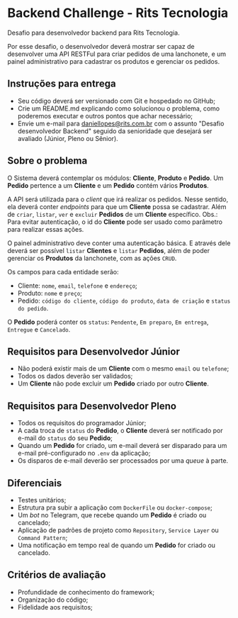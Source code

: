 # Backend Challenge - Rits Tecnologia
Desafio para desenvolvedor backend para Rits Tecnologia.

Por esse desafio, o desenvolvedor deverá mostrar ser capaz de desenvolver uma API RESTFul para criar pedidos de uma lanchonete, e um painel administrativo para cadastrar os produtos e gerenciar os pedidos.

## Instruções para entrega
- Seu código deverá ser versionado com Git e hospedado no GitHub;
- Crie um README.md explicando como solucionou o problema, como poderemos executar e outros pontos que achar necessário;
- Envie um e-mail para daniellopes@rits.com.br com o assunto "Desafio desenvolvedor Backend" seguido da senioridade que desejará ser avaliado (Júnior, Pleno ou Sênior).

## Sobre o problema
O Sistema deverá contemplar os módulos: __Cliente__, __Produto__ e __Pedido__. Um __Pedido__ pertence a um __Cliente__ e um __Pedido__ contém vários __Produtos__.

A API será utilizada para o _client_ que irá realizar os pedidos. Nesse sentido, ela deverá conter _endpoints_ para que um __Cliente__ possa se cadastrar. Além de `criar`, `listar`, `ver` e `excluir` __Pedidos__ de um __Cliente__ específico. Obs.: Para evitar autenticação, o id do __Cliente__ pode ser usado como parâmetro para realizar essas ações.

O painel administrativo deve conter uma autenticação básica. E através dele deverá ser possível `listar` __Clientes__ e `listar` __Pedidos__, além de poder gerenciar os __Produtos__ da lanchonete, com as ações `CRUD`.

Os campos para cada entidade serão:
- Cliente: `nome`, `email`, `telefone` e `endereço`;
- Produto: `nome` e `preço`;
- Pedido: `código do cliente`, `código do produto`, `data de criação` e `status do pedido`.

O __Pedido__ poderá conter os `status`: `Pendente`, `Em preparo`, `Em entrega`, `Entregue` e `Cancelado`.

## Requisitos para Desenvolvedor Júnior
- Não poderá existir mais de um __Cliente__ com o mesmo `email` ou `telefone`;
- Todos os dados deverão ser validados;
- Um __Cliente__ não pode excluir um __Pedido__ criado por outro __Cliente__.

## Requisitos para Desenvolvedor Pleno
- Todos os requisitos do programador Júnior;
- A cada troca de `status` do __Pedido__, o __Cliente__ deverá ser notificado por e-mail do `status` do seu __Pedido__;
- Quando um __Pedido__ for criado, um e-mail deverá ser disparado para um e-mail pré-configurado no `.env` da aplicação;
- Os disparos de e-mail deverão ser processados por uma _queue_ à parte.

## Diferenciais
- Testes unitários;
- Estrutura pra subir a aplicação com `DockerFile` ou `docker-compose`;
- Um _bot_ no Telegram, que recebe quando um __Pedido__ é criado ou cancelado;
- Aplicação de padrões de projeto como `Repository`, `Service Layer` ou `Command Pattern`;
- Uma notificação em tempo real de quando um __Pedido__ for criado ou cancelado.

## Critérios de avaliação
- Profundidade de conhecimento do framework;
- Organização do código;
- Fidelidade aos requisitos;
